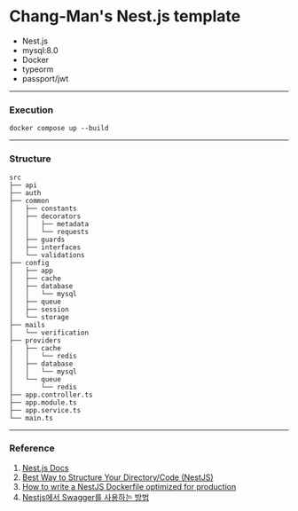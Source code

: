 # Chang-Man's Nest.js template

- Nest.js
- mysql:8.0
- Docker
- typeorm
- passport/jwt

---

### Execution

```
docker compose up --build
```

---

### Structure

```
src
├── api
├── auth
├── common
│   ├── constants
│   ├── decorators
│   │   ├── metadata
│   │   └── requests
│   ├── guards
│   ├── interfaces
│   └── validations
├── config
│   ├── app
│   ├── cache
│   ├── database
│   │   └── mysql
│   ├── queue
│   ├── session
│   └── storage
├── mails
│   └── verification
├── providers
|   ├── cache
│   │   └── redis
│   ├── database
│   │   └── mysql
│   └── queue
│       └── redis
├── app.controller.ts
├── app.module.ts
├── app.service.ts
└── main.ts
```

---

### Reference

1. [Nest.js Docs](https://docs.nestjs.com/)
2. [Best Way to Structure Your Directory/Code (NestJS)](https://medium.com/the-crowdlinker-chronicle/best-way-to-structure-your-directory-code-nestjs-a06c7a641401)
3. [How to write a NestJS Dockerfile optimized for production](https://www.tomray.dev/nestjs-docker-production)
4. [Nestjs에서 Swagger를 사용하는 방법](https://jhyeok.com/nestjs-swagger/)
